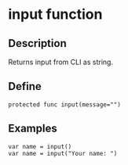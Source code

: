 # input function

## Description
Returns input from CLI as string.

## Define
```
protected func input(message="")
```

## Examples

```
var name = input()
var name = input("Your name: ")
```
